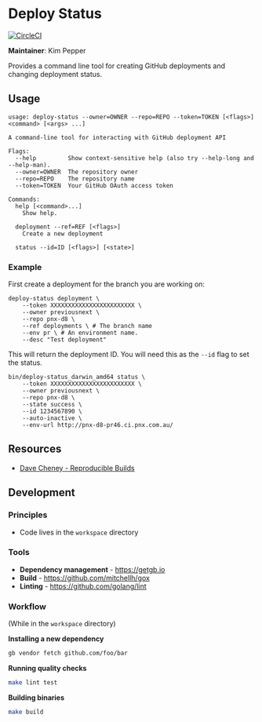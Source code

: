 Deploy Status
=======================

[![CircleCI](https://circleci.com/gh/previousnext/go-deploy-status.svg?style=svg&circle-token=f92a3dbaa70cbf7ee985559bd942a9c8207c11df)](https://circleci.com/gh/previousnext/go-deploy-status)

**Maintainer**: Kim Pepper

Provides a command line tool for creating GitHub deployments and changing deployment status.

## Usage

```
usage: deploy-status --owner=OWNER --repo=REPO --token=TOKEN [<flags>] <command> [<args> ...]

A command-line tool for interacting with GitHub deployment API

Flags:
  --help         Show context-sensitive help (also try --help-long and --help-man).
  --owner=OWNER  The repository owner
  --repo=REPO    The repository name
  --token=TOKEN  Your GitHub OAuth access token

Commands:
  help [<command>...]
    Show help.

  deployment --ref=REF [<flags>]
    Create a new deployment

  status --id=ID [<flags>] [<state>]
```

### Example

First create a deployment for the branch you are working on:

```
deploy-status deployment \
    --token XXXXXXXXXXXXXXXXXXXXXXXX \
    --owner previousnext \
    --repo pnx-d8 \
    --ref deployments \ # The branch name
    --env pr \ # An environment name.
    --desc "Test deployment"
```

This will return the deployment ID. You will need this as the `--id` flag to set the status.

```
bin/deploy-status_darwin_amd64 status \
    --token XXXXXXXXXXXXXXXXXXXXXXXX \
    --owner previousnext \
    --repo pnx-d8 \
    --state success \
    --id 1234567890 \
    --auto-inactive \
    --env-url http://pnx-d8-pr46.ci.pnx.com.au/
```

## Resources

* [Dave Cheney - Reproducible Builds](https://www.youtube.com/watch?v=c3dW80eO88I)

## Development

### Principles

* Code lives in the `workspace` directory

### Tools

* **Dependency management** - https://getgb.io
* **Build** - https://github.com/mitchellh/gox
* **Linting** - https://github.com/golang/lint

### Workflow

(While in the `workspace` directory)

**Installing a new dependency**

```bash
gb vendor fetch github.com/foo/bar
```

**Running quality checks**

```bash
make lint test
```

**Building binaries**

```bash
make build
```
